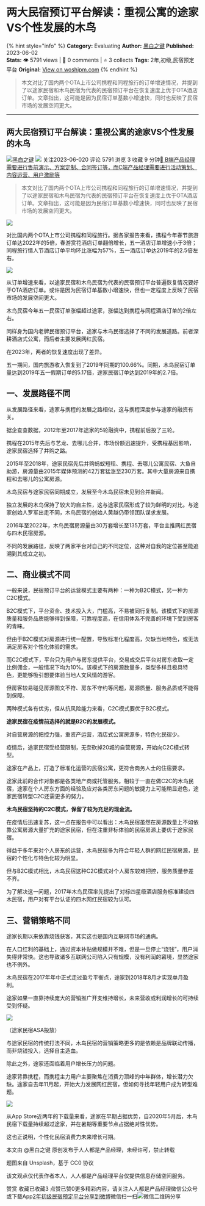 # 两大民宿预订平台解读：重视公寓的途家VS个性发展的木鸟
{% hint style="info" %}
**Category:** Evaluating
**Author:** [黑白之键](https://www.woshipm.com/u/801911)
**Published:** 2023-06-02  
**Stats:** 👁️ 5791 views | 💬 0 comments | ⭐ 3 collects
**Tags:** 2年,初级,民宿预定平台
**Original:** [View on woshipm.com](https://www.woshipm.com/evaluating/5837854.html)
{% endhint %}
> 本文对比了国内两个OTA上市公司携程和同程旅行的订单增速情况，并提到了以途家民宿和木鸟民宿为代表的民宿预订平台在恢复速度上优于OTA酒店订单。文章指出，这可能是因为民宿订单基数小增速快，同时也反映了民宿市场的发展空间更大。

---

## 两大民宿预订平台解读：重视公寓的途家VS个性发展的木鸟

[![](https://static.woshipm.com/view/2022111511561595999.jpg?imageView2/1/w/72/h/72/q/100)](https://www.woshipm.com/u/801911)[黑白之键](https://www.woshipm.com/u/801911) ![](https://static.woshipm.com/tag/1101_1@2x.png) 关注2023-06-020 评论 5791 浏览 3 收藏 9 分钟[🔗 B端产品经理需要进行售前演示、方案定制、合同签订等，而C端产品经理需要进行活动策划、内容运营、用户激励等](https://ke.qidianla.com/courses/bcpm)

> 本文对比了国内两个OTA上市公司携程和同程旅行的订单增速情况，并提到了以途家民宿和木鸟民宿为代表的民宿预订平台在恢复速度上优于OTA酒店订单。文章指出，这可能是因为民宿订单基数小增速快，同时也反映了民宿市场的发展空间更大。

![](https://image.woshipm.com/2023/04/14/c60b1864-daa1-11ed-aaf8-00163e0b5ff3.png)

对比国内两个OTA上市公司携程和同程旅行。据各家报告来看，携程今年春节旅游订单达2022年的5倍，春游赏花酒店订单翻倍增长，五一酒店订单增速小于3倍；同程旅行情人节酒店订单平均环比涨幅为57%，五一酒店订单达2019年的2.5倍左右。

![](https://image.woshipm.com/2023/06/01/b3caa746-0067-11ee-99de-00163e0b5ff3.png)

从订单增速来看，以途家民宿和木鸟民宿为代表的民宿预订平台普遍恢复情况要好于OTA酒店订单。或许是因为民宿订单基数小增速快，但也一定程度上反映了民宿市场的发展空间更大。

木鸟民宿今年五一民宿订单涨幅超过途家，涨幅达到携程与同程酒店订单的2倍左右。

同样身为国内老牌民宿预订平台，途家与木鸟民宿选择了不同的发展道路。前者深耕酒店式公寓，而后者主要发展网红民宿。

在2023年，两者的恢复速度出现了差异。

五一期间，国内旅游收入恢复到了2019年同期的100.66%。同期，木鸟民宿订单量达到2019年五一假期订单的5.17倍，途家民宿订单达到2019年的2.7倍。

## 一、发展路径不同

从发展路径来看，途家与携程的发展之路相似，这与携程深度参与途家的融资有关。

据企查查数据，2012年至2017年途家的5轮融资中，携程前后投了三轮。

携程在2015年先后与艺龙、去哪儿合并，市场份额迅速提升，受携程基因影响，途家民宿选择了并购之路。

2015年至2018年，途家民宿先后并购蚂蚁短租、携程、去哪儿公寓民宿、大鱼自助游，房源量由2015年媒体预测的42万套猛涨至230万套。其中大量房源来自携程和去哪儿的公寓房源。

木鸟民宿与途家民宿同期成立，发展至今木鸟民宿未见到合并新闻。

独立发展的木鸟保持了较大的自主性，这与途家民宿形成了较为鲜明的对比。与途家创始人罗军出走不同，木鸟民宿的创始人黄越仍带领团队谋求发展。

2016年至2022年，木鸟民宿房源量由30万套增长至135万套，平台主推网红民宿与四木民宿房源。

不同的发展路径，反映了两家平台对自己的不同定位，这种对自我的定位甚至能追溯到其成立之初。

## 二、商业模式不同

一般来说，民宿预订平台的运营模式主要有两种：一种为B2C模式，另一种为C2C模式。

B2C模式下，平台资金、技术投入大，门槛高，不易被同行复制。该模式下的房源质量和服务品质能够得到保障，可靠程度高，在信用体系不完善的环境下受到房客的青睐。

但由于B2C模式对房源进行统一配置，导致标准化程度高，欠缺当地特色，或无法满足房客对个性化体验的需求。

而C2C模式下，平台只为用户与房东提供平台，交易成交后平台对房东收取一定比例佣金，一般情况下均为10%。该模式下的房源数量多，类型多样且极具特色，更能够吸引想要体验当地人文风情的游客。

但房客较易碰见房源图文不符、房东不守约等问题，房源质量、服务品质或不能得到保障。

两种模式各有优劣，但从抗风险能力来看，C2C模式要优于B2C模式。

**途家民宿在疫情前选择的就是B2C的发展模式。**

对自营房源的把控力强，重资产运营，酒店式公寓房源多，特色化民宿少。

疫情后，途家民宿受经营限制，无奈砍掉20城的自营房源，开始向C2C模式转型。

途家在产品上，打造了标准化运营的民宿公寓，更符合商务人士的住宿要求。

途家此前的合作对象都是各类地产商或托管服务。相较于一直在做C2C的木鸟民宿，途家在个人房东方面的经验及应对各类房东问题的敏捷力上可能稍显逊色，途家民宿转型C2C还需更多的努力。

**木鸟民宿坚持的C2C模式，保留了较为充足的现金流。**

在疫情后迅速复苏，这一点在报告中可以看出：木鸟民宿虽然在房源数量上不如依靠公寓房源大量扩充的途家民宿，但在注重非标体验的民宿房源上要优于途家民宿。

得益于多年来对个人房东的运营，木鸟民宿多为符合年轻人群的网红民宿房源，民宿的个性化与特色化较为明显。

但与B2C模式相比，木鸟民宿这种C2C模式对个人房东较难把控，服务质量参差不齐。

为了解决这一问题，2017年木鸟民宿率先提出了对标四星级酒店服务标准建设四木民宿，用户对有平台认证的四木网红民宿较为认可。

## 三、营销策略不同

途家长期以来依靠烧钱获客，其实这也是国内互联网市场的通病。

在人口红利的基础上，通过资本补贴做规模并不难，但是一旦停止“烧钱”，用户消失得非常快。这也导致诸多互联网公司陷入只有规模，没有利润的窘境，显然途家也不例外。

木鸟民宿在2017年年中正式走过盈亏平衡点，途家到2018年8月才实现单月盈利。

途家如果一直靠持续庞大的营销推广开支维持增长，未来营收或利润增长的可持续受到怀疑。

![](https://image.woshipm.com/2023/06/01/d9a05c22-0067-11ee-8d3e-00163e0b5ff3.png)

（途家民宿ASA投放）

与途家民宿的传统打法不同，木鸟民宿的营销策略更多的是依赖是品牌联动传播，而非烧钱投入，选择自主造血。

除此之外，途家还面临着用户增长压力的问题。

途家背靠携程，而携程主力用户主要聚焦在消费力顶峰的中年群体，增长潜力欠缺。途家自去年11月起，开始大力发展网红民宿，但如何寻找年轻用户成为转型难题。

![](https://image.woshipm.com/2023/06/01/e5360da2-0067-11ee-8d3e-00163e0b5ff3.png)

从App Store近两年的下载量来看，途家在早期占据优势，自2020年5月后，木鸟民宿下载量持续超过途家，并在暑期等重要节点占据绝对性优势。

这也正说明，个性化民宿消费力未来增长可期。

本文由 @黑白之键 原创发布于人人都是产品经理，未经许可，禁止转载

题图来自 Unsplash，基于 CC0 协议

该文观点仅代表作者本人，人人都是产品经理平台仅提供信息存储空间服务。

赞赏 收藏已收藏3 点赞已赞0更多精彩内容，请关注人人都是产品经理微信公众号或下载App[2年](https://www.woshipm.com/tag/2%e5%b9%b4)[初级](https://www.woshipm.com/tag/%e5%88%9d%e7%ba%a7)[民宿预定平台](https://www.woshipm.com/tag/%e6%b0%91%e5%ae%bf%e9%a2%84%e5%ae%9a%e5%b9%b3%e5%8f%b0)[分享到微博](https://service.weibo.com/share/share.php?appkey=2775287854&title=两大民宿预订平台解读：重视公寓的途家VS个性发展的木鸟&url=https://www.woshipm.com/evaluating/5837854.html&pic=https://image.woshipm.com/2023/04/14/c60b1864-daa1-11ed-aaf8-00163e0b5ff3.png)微信扫一扫![微信二维码](https://api.pwmqr.com/qrcode/create/?url=https://www.woshipm.com/evaluating/5837854.html)分享
